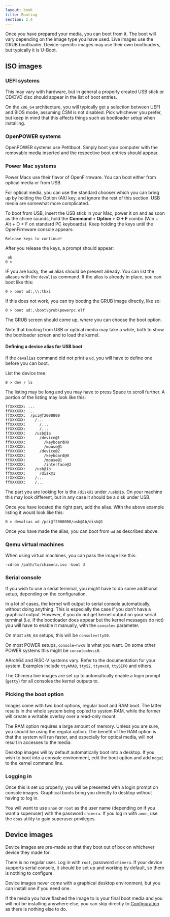 ```yaml
---
layout: book
title: Booting
section: 2.4
---
```


Once you have prepared your media, you can boot from it. The boot
will vary depending on the image type you have used. Live images
use the GRUB bootloader. Device-specific images may use their own
bootloaders, but typically it is U-Boot.

## ISO images

### UEFI systems

This may vary with hardware, but in general a properly created
USB stick or CD/DVD disc should appear in the list of boot entries.

On the `x86_64` architecture, you will typically get a selection
between UEFI and BIOS mode, assuming CSM is not disabled. Pick
whichever you prefer, but keep in mind that this affects things
such as bootloader setup when installing.

### OpenPOWER systems

OpenPOWER systems use Petitboot. Simply boot your computer with
the removable media inserted and the respective boot entries should
appear.

### Power Mac systems

Power Macs use their flavor of OpenFirmware. You can boot either from
optical media or from USB.

For optical media, you can use the standard chooser which you can
bring up by holding the Option (Alt) key, and ignore the rest of this
section. USB media are somewhat more complicated.

To boot from USB, insert the USB stick in your Mac, power it on and
as soon as the chime sounds, hold the **Command + Option + O + F**
combo (Win + Alt + O + F on standard PC keyboards). Keep holding the
keys until the OpenFirmware console appears:

```
Release keys to continue!
```

After you release the keys, a prompt should appear:

```
 ok
0 >
```

IF you are lucky, the `ud` alias should be present already. You can list
the aliases with the `devalias` command. If the alias is already in place,
you can boot like this:

```
0 > boot ud:,\\:tbxi
```

If this does not work, you can try booting the GRUB image directly, like so:

```
0 > boot ud:,\boot\grub\powerpc.elf
```

The GRUB screen should come up, where you can choose the boot option.

Note that booting from USB or optical media may take a while, both to
show the bootloader screen and to load the kernel.

#### Defining a device alias for USB boot

If the `devalias` command did not print a `ud`, you will have to define one
before you can boot.

List the device tree:

```
0 > dev / ls
```

The listing may be long and you may have to press Space to scroll further.
A portion of the listing may look like this:

```
ffXXXXXX: ...
ffXXXXXX: ...
ffXXXXXX:  /pci@f2000000
ffXXXXXX:    /...
ffXXXXXX:      /...
ffXXXXXX:      /...
ffXXXXXX:    /usb@1a
ffXXXXXX:      /device@1
ffXXXXXX:        /keyboard@0
ffXXXXXX:        /mouse@1
ffXXXXXX:      /device@2
ffXXXXXX:        /keyboard@0
ffXXXXXX:        /mouse@1
ffXXXXXX:        /interface@2
ffXXXXXX:    /usb@1b
ffXXXXXX:      /disk@1
ffXXXXXX:    /...
ffXXXXXX:    /...
```

The part you are looking for is the `/disk@1` under `/usb@1b`. On your machine
this may look different, but in any case it should be a disk under USB.

Once you have located the right part, add the alias. With the above example
listing it would look like this:

```
0 > devalias ud /pci@f2000000/usb@1b/disk@1
```

Once you have made the alias, you can boot from `ud` as described above.

### Qemu virtual machines

When using virtual machines, you can pass the image like this:

```
-cdrom /path/to/chimera.iso -boot d
```

### Serial console

If you wish to use a serial terminal, you might have to do some
additional setup, depending on the configuration.

In a lot of cases, the kernel will output to serial console
automatically, without doing anything. This is especially the
case if you don't have a graphical output. However, if you do
not get kernel output on your serial terminal (i.e. if the
bootloader does appear but the kernel messages do not) you
will have to enable it manually, with the `console=` parameter.

On most `x86_64` setups, this will be `console=ttyS0`.

On most POWER setups, `console=hvc0` is what you want. On some
other POWER systems this might be `console=hvsi0`.

AArch64 and RISC-V systems vary. Refer to the documentation for your
system. Examples include `ttyAMA0`, `ttyS2`, `ttymxc0`, `ttySIF0`
and others.

The Chimera live images are set up to automatically enable a
login prompt (`getty`) for all consoles the kernel outputs to.

### Picking the boot option

Images come with two boot options, regular boot and RAM
boot. The latter results in the whole system being copied to system
RAM, while the former will create a writable overlay over a read-only
mount.

The RAM option requires a large amount of memory. Unless you are sure,
you should be using the regular option. The benefit of the RAM option
is that the system will run faster, and especially for optical media,
will not result in accesses to the media.

Desktop images will by default automatically boot into a desktop.
If you wish to boot into a console environment, edit the boot option
and add `nogui` to the kernel command line.

### Logging in

Once this is set up properly, you will be presented with a login
prompt on console images. Graphical boots bring you directly to
desktop without having to log in.

You will want to use `anon` or `root` as the user name (depending
on if you want a superuser) with the password `chimera`. If you
log in with `anon`, use the `doas` utility to gain superuser
privileges.

## Device images

Device images are pre-made so that they boot out of box on whichever
device they made for.

There is no regular user. Log in with `root`, password `chimera`. If
your device supports serial console, it should be set up and working
by default, so there is nothing to configure.

Device images never come with a graphical desktop environment, but
you can install one if you need one.

If the media you have flashed the image to is your final boot media
and you will not be installing anywhere else, you can skip directly
to [Configuration](/docs/configuration) as there is nothing else to
do.

